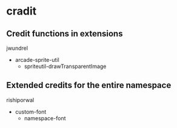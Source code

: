 # cradit

## Credit functions in extensions

jwundrel
* arcade-sprite-util
  - spriteutil-drawTransparentImage

## Extended credits for the entire namespace

rishiporwal
* custom-font
  - namespace-font
